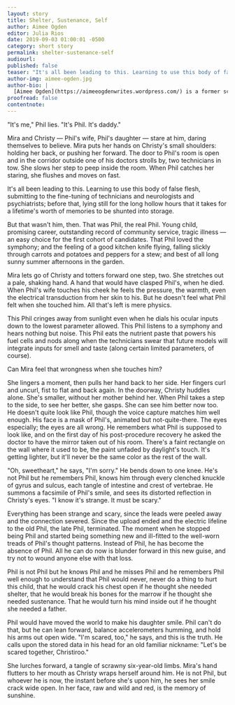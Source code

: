 ```yaml
---
layout: story
title: Shelter, Sustenance, Self
author: Aimee Ogden
editor: Julia Rios
date: 2019-09-03 01:00:01 -0500
category: short story
permalink: shelter-sustenance-self
audiourl:
published: false
teaser: "It's all been leading to this. Learning to use this body of false flesh..."
author-img: aimee-ogden.jpg
author-bio: |
  [Aimee Ogden](https://aimeeogdenwrites.wordpress.com/) is a former science teacher and software tester; now she writes stories about angry princesses, sad astronauts, and dead gods. She lives in Madison, Wisconsin, where the beer is always cold and the cheese curds are always fried. She is a graduate of the Viable Paradise workshop and her work also appears in _Shimmer Magazine_, _Apex Magazine_, _Beneath Ceaseless Skies_, _Analog Science Fiction and Fact_, and more.
proofread: false
contentnote:
---
```


"It's me," Phil lies. "It's Phil. It's daddy."

Mira and Christy — Phil's wife, Phil's daughter — stare at him, daring themselves to believe. Mira puts her hands on Christy's small shoulders: holding her back, or pushing her forward. The door to Phil's room is open and in the corridor outside one of his doctors strolls by, two technicians in tow. She slows her step to peep inside the room. When Phil catches her staring, she flushes and moves on fast.

It's all been leading to this. Learning to use this body of false flesh, submitting to the fine-tuning of technicians and neurologists and psychiatrists; before that, lying still for the long hollow hours that it takes for a lifetime's worth of memories to be shunted into storage.

But that wasn't him, then. That was Phil, the real Phil. Young child, promising career, outstanding record of community service, tragic illness — an easy choice for the first cohort of candidates. That Phil loved the symphony; and the feeling of a good kitchen knife flying, falling slickly through carrots and potatoes and peppers for a stew; and best of all long sunny summer afternoons in the garden.

Mira lets go of Christy and totters forward one step, two. She stretches out a pale, shaking hand. A hand that would have clasped Phil's, when he died. When Phil's wife touches his cheek he feels the pressure, the warmth, even the electrical transduction from her skin to his. But he doesn't feel what Phil felt when she touched him. All that's left is mere physics.

This Phil cringes away from sunlight even when he dials his ocular inputs down to the lowest parameter allowed. This Phil listens to a symphony and hears nothing but noise. This Phil eats the nutrient paste that powers his fuel cells and nods along when the technicians swear that future models will integrate inputs for smell and taste (along certain limited parameters, of course).

Can Mira feel that wrongness when she touches him?

She lingers a moment, then pulls her hand back to her side. Her fingers curl and uncurl, fist to flat and back again. In the doorway, Christy huddles alone. She's smaller, without her mother behind her. When Phil takes a step to the side, to see her better, she gasps. She can see him better now too. He doesn't quite look like Phil, though the voice capture matches him well enough. His face is a mask of Phil's, animated but not-quite-there. The eyes especially; the eyes are all wrong. He remembers what Phil is supposed to look like, and on the first day of his post-procedure recovery he asked the doctor to have the mirror taken out of his room. There's a faint rectangle on the wall where it used to be, the paint unfaded by daylight's touch. It's getting lighter, but it'll never be the same color as the rest of the wall.

"Oh, sweetheart," he says, "I'm sorry." He bends down to one knee. He's not Phil but he remembers Phil, knows him through every clenched knuckle of gyrus and sulcus, each tangle of intestine and crest of vertebrae. He summons a facsimile of Phil's smile, and sees its distorted reflection in Christy's eyes. "I know it's strange. It must be scary."

Everything has been strange and scary, since the leads were peeled away and the connection severed. Since the upload ended and the electric lifeline to the old Phil, the late Phil, terminated. The moment when he stopped being Phil and started being something new and ill-fitted to the well-worn treads of Phil's thought patterns. Instead of Phil, he has become the absence of Phil. All he can do now is blunder forward in this new guise, and try not to wound anyone else with that loss.

Phil is not Phil but he knows Phil and he misses Phil and he remembers Phil well enough to understand that Phil would never, never do a thing to hurt this child, that he would crack his chest open if he thought she needed shelter, that he would break his bones for the marrow if he thought she needed sustenance. That he would turn his mind inside out if he thought she needed a father.

Phil would have moved the world to make his daughter smile. Phil can't do that, but he can lean forward, balance accelerometers humming, and hold his arms out open wide. "I'm scared, too," he says, and this is the truth. He calls upon the stored data in his head for an old familiar nickname: "Let's be scared together, Christiroo."

She lurches forward, a tangle of scrawny six-year-old limbs. Mira's hand flutters to her mouth as Christy wraps herself around him. He is not Phil, but whoever he is now, the instant before she's upon him, he sees her smile crack wide open. In her face, raw and wild and red, is the memory of sunshine.
